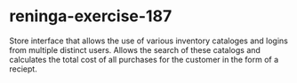 # reninga-exercise-187
Store interface that allows the use of various inventory cataloges and logins from multiple distinct users. Allows the search of these catalogs and calculates the total cost of all purchases for the customer in the form of a reciept.
